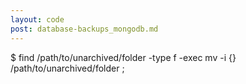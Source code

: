 ```yaml
---
layout: code
post: database-backups_mongodb.md
---
```



$ find /path/to/unarchived/folder -type f -exec mv -i {} /path/to/unarchived/folder \;
